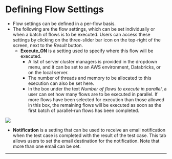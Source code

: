 # Defining Flow Settings

* Flow settings can be defined in a per-flow basis.
* The following are the flow settings, which can be set individually or when a batch of flows is to be executed. Users can access these settings by clicking on the three-slider bar icon on the top-right of the screen, next to the _Result_ button.
  * **Execute\_ON** is a setting used to specify where this flow will be executed.
    * A list of server cluster managers is provided in the dropdown menu, and it can be set to an AWS environment, Databricks, or on the local server.
    * The number of threads and memory to be allocated to this execution can also be set here.
    * In the box under the text _Number of flows to execute in parallel_, a user can set how many flows are to be executed in parallel. If more flows have been selected for execution than those allowed in this box, the remaining flows will be executed as soon as the first batch of parallel-run flows has been completed.

![](../../.gitbook/assets/flwo\_settings\_execute\_on.jpg)

* **Notification** is a setting that can be used to receive an email notification when the test case is completed with the result of the test case. This tab allows users to set the email destination for the notification. Note that more than one email can be set.

***
